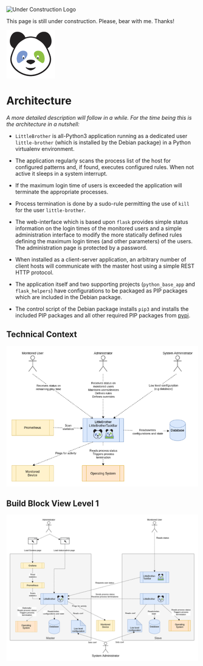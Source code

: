 ![Under Construction Logo](doc/logo_under_construction_sign_wide.png)

This page is still under construction. Please, bear with me. Thanks!

![LittleBrother-Logo](little_brother/static/icons/icon-baby-panda-128x128.png)

# Architecture

*A more detailed description will follow in a while. For the time being this is the architecture in a nutshell:*

*   `LittleBrother` is  all-Python3 application running as a dedicated user `little-brother` (which is installed 
by the Debian package) in a Python virtualenv environment.

*   The application regularly scans the process list of the host for configured patterns and, if found, executes 
configured rules. When not active it sleeps in a system interrupt.

*   If the maximum login time of users is exceeded the application will terminate the appropriate processes.

*   Process termination is done by a sudo-rule permitting the use of  `kill` for the user `little-brother`.

*   The web-interface which is based upon `flask` provides simple status information on the login times of the
monitored users and a simple administration interface to modify the more statically defined rules defining the 
maximum login times (and other parameters) of the users. The administration page is protected by a password.

*   When installed as a client-server application, an arbitrary number of client hosts will communicate with the master
host using a simple REST HTTP protocol.

*   The application itself and two supporting projects (`python_base_app` and `flask_helpers`) have configurations
to be packaged as PIP packages which are included in the Debian package.

*   The control script of the Debian package installs `pip3` and installs the included PIP packages and all other
required PIP packages from [pypi](https://pypi.org/).

## Technical Context

![Application Context](doc/application-context.png)

## Build Block View Level 1

![Application Context](doc/application-level-1.png)

